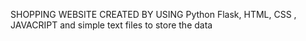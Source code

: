 SHOPPING WEBSITE CREATED BY USING Python Flask, HTML, CSS , JAVACRIPT and simple text files to store the data